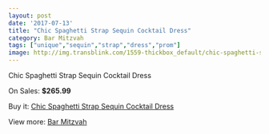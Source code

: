 ```yaml
---
layout: post
date: '2017-07-13'
title: "Chic Spaghetti Strap Sequin Cocktail Dress"
category: Bar Mitzvah
tags: ["unique","sequin","strap","dress","prom"]
image: http://img.transblink.com/1559-thickbox_default/chic-spaghetti-strap-sequin-cocktail-dress.jpg
---
```

Chic Spaghetti Strap Sequin Cocktail Dress

On Sales: **$265.99**
<a href="https://www.transblink.com/en/bar-mitzvah/484-chic-spaghetti-strap-sequin-cocktail-dress.html"><amp-img layout="responsive" width="600" height="600" src="//img.transblink.com/1559-thickbox_default/chic-spaghetti-strap-sequin-cocktail-dress.jpg" alt="Chic Spaghetti Strap Sequin Cocktail Dress 0" /></a>
<a href="https://www.transblink.com/en/bar-mitzvah/484-chic-spaghetti-strap-sequin-cocktail-dress.html"><amp-img layout="responsive" width="600" height="600" src="//img.transblink.com/1560-thickbox_default/chic-spaghetti-strap-sequin-cocktail-dress.jpg" alt="Chic Spaghetti Strap Sequin Cocktail Dress 1" /></a>

Buy it: [Chic Spaghetti Strap Sequin Cocktail Dress](https://www.transblink.com/en/bar-mitzvah/484-chic-spaghetti-strap-sequin-cocktail-dress.html "Chic Spaghetti Strap Sequin Cocktail Dress")

View more: [Bar Mitzvah](https://www.transblink.com/en/2-bar-mitzvah "Bar Mitzvah")